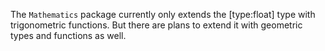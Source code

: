 The `Mathematics` package currently only extends the [type:float] type
with trigonometric functions. But there are plans to extend it with
geometric types and functions as well.

